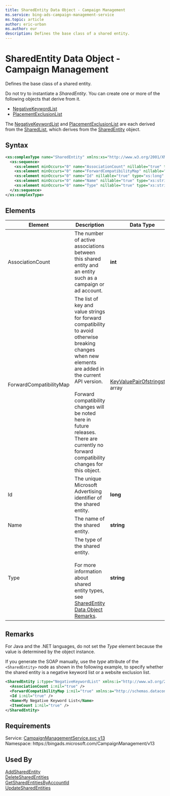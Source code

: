 ```yaml
---
title: SharedEntity Data Object - Campaign Management
ms.service: bing-ads-campaign-management-service
ms.topic: article
author: eric-urban
ms.author: eur
description: Defines the base class of a shared entity.
---
```

# SharedEntity Data Object - Campaign Management
Defines the base class of a shared entity.

Do not try to instantiate a *SharedEntity*. You can create one or more of the following objects that derive from it.
- [NegativeKeywordList](negativekeywordlist.md)  
- [PlacementExclusionList](placementexclusionlist.md)  

The [NegativeKeywordList](negativekeywordlist.md) and [PlacementExclusionList](placementexclusionlist.md) are each derived from the [SharedList](sharedlist.md), which derives from the [SharedEntity](sharedentity.md) object.

## Syntax
```xml
<xs:complexType name="SharedEntity" xmlns:xs="http://www.w3.org/2001/XMLSchema">
  <xs:sequence>
    <xs:element minOccurs="0" name="AssociationCount" nillable="true" type="xs:int" />
    <xs:element minOccurs="0" name="ForwardCompatibilityMap" nillable="true" type="q73:ArrayOfKeyValuePairOfstringstring" xmlns:q73="http://schemas.datacontract.org/2004/07/System.Collections.Generic" />
    <xs:element minOccurs="0" name="Id" nillable="true" type="xs:long" />
    <xs:element minOccurs="0" name="Name" nillable="true" type="xs:string" />
    <xs:element minOccurs="0" name="Type" nillable="true" type="xs:string" />
  </xs:sequence>
</xs:complexType>
```

## <a name="elements"></a>Elements

|Element|Description|Data Type|
|-----------|---------------|-------------|
|<a name="associationcount"></a>AssociationCount|The number of active associations between this shared entity and an entity such as a campaign or ad account.|**int**|
|<a name="forwardcompatibilitymap"></a>ForwardCompatibilityMap|The list of key and value strings for forward compatibility to avoid otherwise breaking changes when new elements are added in the current API version.<br/><br/>Forward compatibility changes will be noted here in future releases. There are currently no forward compatibility changes for this object.|[KeyValuePairOfstringstring](keyvaluepairofstringstring.md) array|
|<a name="id"></a>Id|The unique Microsoft Advertising identifier of the shared entity.|**long**|
|<a name="name"></a>Name|The name of the shared entity.|**string**|
|<a name="type"></a>Type|The type of the shared entity.<br/><br/>For more information about shared entity types, see [SharedEntity Data Object Remarks](sharedentity.md#remarks).|**string**|

## <a name="remarks"></a>Remarks
For Java and the .NET languages, do not set the *Type* element because the value is determined by the object instance.

If you generate the SOAP manually, use the *type* attribute of the `<SharedEntity>` node as shown in the following example, to specify whether the shared entity is a negative keyword list or a website exclusion list.

```xml
<SharedEntity i:type="NegativeKeywordList" xmlns:i="http://www.w3.org/2001/XMLSchema-instance">
  <AssociationCount i:nil="true" />
  <ForwardCompatibilityMap i:nil="true" xmlns:a="http://schemas.datacontract.org/2004/07/System.Collections.Generic" />
  <Id i:nil="true" />
  <Name>My Negative Keyword List</Name>
  <ItemCount i:nil="true" />
</SharedEntity>
```

## Requirements
Service: [CampaignManagementService.svc v13](https://campaign.api.bingads.microsoft.com/Api/Advertiser/CampaignManagement/v13/CampaignManagementService.svc)  
Namespace: https\://bingads.microsoft.com/CampaignManagement/v13  

## Used By
[AddSharedEntity](addsharedentity.md)  
[DeleteSharedEntities](deletesharedentities.md)  
[GetSharedEntitiesByAccountId](getsharedentitiesbyaccountid.md)  
[UpdateSharedEntities](updatesharedentities.md)  
